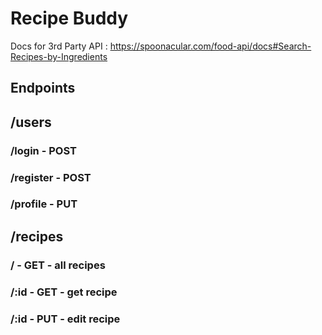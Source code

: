 # Recipe Buddy

Docs for 3rd Party API : https://spoonacular.com/food-api/docs#Search-Recipes-by-Ingredients

## Endpoints

## /users

### /login - POST

### /register - POST

### /profile - PUT

## /recipes

### / - GET - all recipes

### /:id - GET - get recipe

### /:id - PUT - edit recipe
